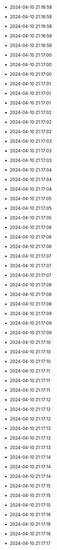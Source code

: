 
- 2024-04-10 21:16:58

- 2024-04-10 21:16:58

- 2024-04-10 21:16:58

- 2024-04-10 21:16:59

- 2024-04-10 21:16:59

- 2024-04-10 21:17:00

- 2024-04-10 21:17:00

- 2024-04-10 21:17:00

- 2024-04-10 21:17:01

- 2024-04-10 21:17:01

- 2024-04-10 21:17:01

- 2024-04-10 21:17:02

- 2024-04-10 21:17:02

- 2024-04-10 21:17:02

- 2024-04-10 21:17:03

- 2024-04-10 21:17:03

- 2024-04-10 21:17:03

- 2024-04-10 21:17:04

- 2024-04-10 21:17:04

- 2024-04-10 21:17:04

- 2024-04-10 21:17:05

- 2024-04-10 21:17:05

- 2024-04-10 21:17:05

- 2024-04-10 21:17:06

- 2024-04-10 21:17:06

- 2024-04-10 21:17:06

- 2024-04-10 21:17:07

- 2024-04-10 21:17:07

- 2024-04-10 21:17:07

- 2024-04-10 21:17:08

- 2024-04-10 21:17:08

- 2024-04-10 21:17:08

- 2024-04-10 21:17:09

- 2024-04-10 21:17:09

- 2024-04-10 21:17:09

- 2024-04-10 21:17:10

- 2024-04-10 21:17:10

- 2024-04-10 21:17:10

- 2024-04-10 21:17:11

- 2024-04-10 21:17:11

- 2024-04-10 21:17:11

- 2024-04-10 21:17:12

- 2024-04-10 21:17:12

- 2024-04-10 21:17:12

- 2024-04-10 21:17:13

- 2024-04-10 21:17:13

- 2024-04-10 21:17:13

- 2024-04-10 21:17:14

- 2024-04-10 21:17:14

- 2024-04-10 21:17:14

- 2024-04-10 21:17:15

- 2024-04-10 21:17:15

- 2024-04-10 21:17:15

- 2024-04-10 21:17:16

- 2024-04-10 21:17:16

- 2024-04-10 21:17:16

- 2024-04-10 21:17:17
